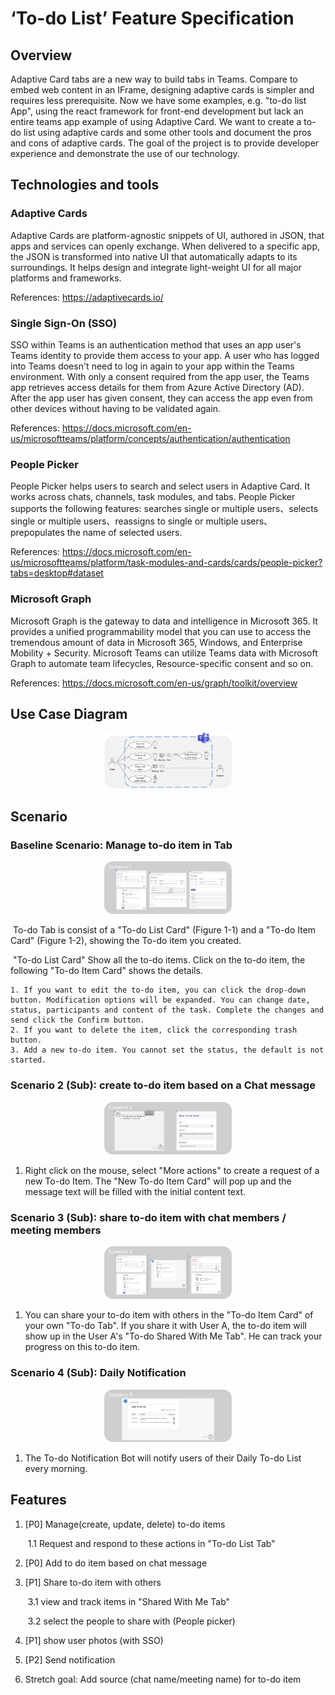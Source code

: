 # ‘To-do List’ Feature Specification

## Overview 

Adaptive Card tabs are a new way to build tabs in Teams. Compare to embed web content in an IFrame,  designing adaptive cards is simpler and requires less prerequisite. Now we have some examples, e.g. "to-do list App", using the react framework for front-end development but lack an entire teams app example of using Adaptive Card. We want to create a to-do list using adaptive cards and some other tools and document the pros and cons of adaptive cards. The goal of the project is to provide developer experience and demonstrate the use of our technology.

## Technologies and tools

### Adaptive Cards

Adaptive Cards are platform-agnostic snippets of UI, authored in JSON, that apps and services can openly exchange. When delivered to a specific app, the JSON is transformed into native UI that automatically adapts to its surroundings. It helps design and integrate light-weight UI for all major platforms and frameworks.

References: https://adaptivecards.io/

### Single Sign-On (SSO)

SSO within Teams is an authentication method that uses an app user's Teams identity to provide them access to your app. A user who has logged into Teams doesn't need to log in again to your app within the Teams environment. With only a consent required from the app user, the Teams app retrieves access details for them from Azure Active Directory (AD). After the app user has given consent, they can access the app even from other devices without having to be validated again.

References: https://docs.microsoft.com/en-us/microsoftteams/platform/concepts/authentication/authentication

### People Picker

People Picker helps users to search and select users in Adaptive Card. It works across chats, channels, task modules, and tabs. People Picker supports the following features: searches single or multiple users、selects single or multiple users、reassigns to single or multiple users、prepopulates the name of selected users.

References: https://docs.microsoft.com/en-us/microsoftteams/platform/task-modules-and-cards/cards/people-picker?tabs=desktop#dataset

### Microsoft Graph

Microsoft Graph is the gateway to data and intelligence in Microsoft 365. It provides a unified programmability model that you can use to access the tremendous amount of data in Microsoft 365, Windows, and Enterprise Mobility + Security. Microsoft Teams can utilize Teams data with Microsoft Graph to automate team lifecycles, Resource-specific consent and so on.

References: https://docs.microsoft.com/en-us/graph/toolkit/overview

## Use Case Diagram

<center><img src=".\images\UseCaseDiagram.png" alt="UseCaseDiagram" style="zoom:20%;" /></center>

## Scenario

### Baseline Scenario: Manage to-do item in Tab

<center><img src=".\images\scenario1.PNG" alt="scenario1" style="zoom: 20%;" /></center>

​	To-do Tab is consist of a "To-do List Card" (Figure 1-1) and a "To-do Item Card" (Figure 1-2), showing the To-do item you created.

​	"To-do List Card" Show all the to-do items. Click on the to-do item, the following "To-do Item Card" shows the details.

 	1. If you want to edit the to-do item, you can click the drop-down button. Modification options will be expanded. You can change date, status, participants and content of the task. Complete the changes and send click the Confirm button. 
 	2. If you want to delete the item, click the corresponding trash button.
 	3. Add a new to-do item. You cannot set the status, the default is not started.

### Scenario 2 (Sub): create to-do item based on a Chat message

<center><img src=".\images\scenario2.PNG" alt="scenario2" style="zoom: 20%;" /></center>

1. Right click on the mouse, select "More actions" to create a request of a new To-do Item. The "New To-do Item Card" will pop up and the message text will be filled with the initial content text.

### Scenario 3 (Sub): share to-do item with chat members / meeting members

<center><img src=".\images\scenario3.PNG" alt="scenario3" style="zoom: 20%;" /></center>

1. You can share your to-do item with others in the "To-do Item Card" of your own "To-do Tab". If you share it with User A, the to-do item will show up in the User A's "To-do Shared With Me Tab". He can track your progress on this to-do item.

### Scenario 4 (Sub): Daily Notification

<center><img src=".\images\scenario4.PNG" alt="scenario4" style="zoom: 20%;" /></center>

1. The To-do Notification Bot will notify users of their Daily To-do List every morning.

## Features

1. [P0] Manage(create, update, delete) to-do items

   ​    1.1 Request and respond to these actions in "To-do List Tab"

2. [P0] Add to do item based on chat message

3. [P1] Share to-do item with others

   ​    3.1 view and track items in "Shared With Me Tab"

   ​    3.2 select the people to share with (People picker)

4. [P1] show user photos (with SSO)

5. [P2] Send notification

6. Stretch goal: Add source (chat name/meeting name) for to-do item